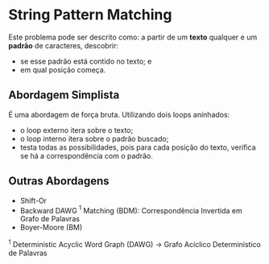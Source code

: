 # String Pattern Matching

Este problema pode ser descrito como: a partir de um **texto** qualquer e um **padrão** de caracteres, descobrir:

- se esse padrão está contido no texto; e
- em qual posição começa.

## Abordagem Simplista

É uma abordagem de força bruta. Utilizando dois loops aninhados:

- o loop externo itera sobre o texto;
- o loop interno itera sobre o padrão buscado;
- testa todas as possibilidades, pois para cada posição do texto, verifica se há a correspondência com o padrão.

## Outras Abordagens

- Shift-Or
- Backward DAWG $^1$  Matching (BDM): Correspondência Invertida em Grafo de Palavras
- Boyer-Moore (BM)

$^1$ Deterministic Acyclic Word Graph (DAWG) -> Grafo Acíclico Determinístico de Palavras

